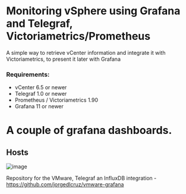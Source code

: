# Monitoring vSphere using Grafana and Telegraf, Victoriametrics/Prometheus
A simple way to retrieve vCenter information and integrate it with Victoriametrics, to present it later with Grafana



### Requirements:
- vCenter 6.5 or newer
- Telegraf 1.0 or newer
- Prometheus / Victoriametrics 1.90
- Grafana 11 or newer


# A сouple of grafana dashboards.
## Hosts

![image](https://github.com/user-attachments/assets/55861345-307a-4c88-87bd-33dbfd946ad8)

Repository for the VMware, Telegraf an InfluxDB integration - https://github.com/jorgedlcruz/vmware-grafana
